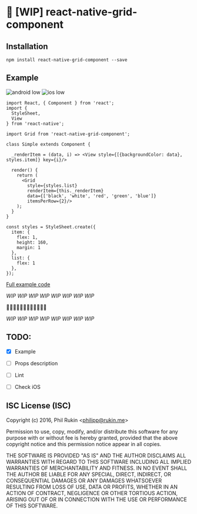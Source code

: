# :black_square_button: [WIP] react-native-grid-component

## Installation

`npm install react-native-grid-component --save`

## Example

![android low](https://cloud.githubusercontent.com/assets/577316/18456263/d6b977e2-794f-11e6-878f-5737355111ac.gif) ![ios low](https://cloud.githubusercontent.com/assets/577316/18456262/d6b7a39a-794f-11e6-8587-06757dc42e14.gif)

```
import React, { Component } from 'react';
import {
  StyleSheet,
  View
} from 'react-native';

import Grid from 'react-native-grid-component';

class Simple extends Component {

  _renderItem = (data, i) => <View style={[{backgroundColor: data}, styles.item]} key={i}/>

  render() {
    return (
      <Grid
        style={styles.list}
        renderItem={this._renderItem}
        data={['black', 'white', 'red', 'green', 'blue']}
        itemsPerRow={2}/>
    );
  }
}

const styles = StyleSheet.create({
  item: {
    flex: 1,
    height: 160,
    margin: 1
  },
  list: {
    flex: 1
  },
});

```

[Full example code](Examples/Simple)



*WIP* *WIP* *WIP* *WIP* *WIP* *WIP* *WIP* *WIP*

:construction::construction::construction::construction::construction::construction::construction::construction::construction::construction::construction::construction:

*WIP* *WIP* *WIP* *WIP* *WIP* *WIP* *WIP* *WIP*

## TODO:
- [x] Example
- [ ] Props description
- [ ] Lint
- [ ] Check iOS



ISC License (ISC)
-------

Copyright (c) 2016, Phil Rukin <<philipp@rukin.me>>

Permission to use, copy, modify, and/or distribute this software for any purpose with or without fee is hereby granted, provided that the above copyright notice and this permission notice appear in all copies.

THE SOFTWARE IS PROVIDED "AS IS" AND THE AUTHOR DISCLAIMS ALL WARRANTIES WITH REGARD TO THIS SOFTWARE INCLUDING ALL IMPLIED WARRANTIES OF MERCHANTABILITY AND FITNESS. IN NO EVENT SHALL THE AUTHOR BE LIABLE FOR ANY SPECIAL, DIRECT, INDIRECT, OR CONSEQUENTIAL DAMAGES OR ANY DAMAGES WHATSOEVER RESULTING FROM LOSS OF USE, DATA OR PROFITS, WHETHER IN AN ACTION OF CONTRACT, NEGLIGENCE OR OTHER TORTIOUS ACTION, ARISING OUT OF OR IN CONNECTION WITH THE USE OR PERFORMANCE OF THIS SOFTWARE.

